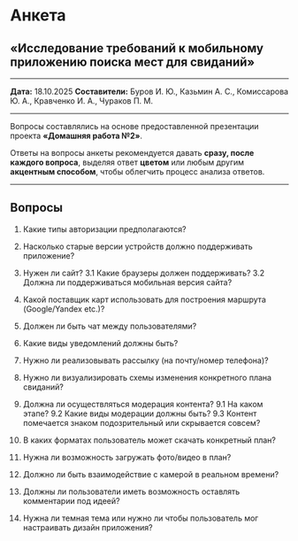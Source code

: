 # Анкета

## «Исследование требований к мобильному приложению поиска мест для свиданий»

---

**Дата:** 18.10.2025
**Составители:**
Буров И. Ю., Казьмин А. С., Комиссарова Ю. А.,
Кравченко И. А., Чураков П. М.

---

Вопросы составлялись на основе предоставленной презентации проекта
**«Домашняя работа №2»**.

Ответы на вопросы анкеты рекомендуется давать **сразу, после каждого вопроса**,
выделяя ответ **цветом** или любым другим **акцентным способом**,
чтобы облегчить процесс анализа ответов.

---

## Вопросы

1. Какие типы авторизации предполагаются?

2. Насколько старые версии устройств должно поддерживать приложение?

3. Нужен ли сайт?
    3.1	Какие браузеры должен поддерживать?
    3.2	Должна ли поддерживаться мобильная версия сайта?

4. Какой поставщик карт использовать для построения маршрута (Google/Yandex etc.)?

5. Должен ли быть чат между пользователями?

6. Какие виды уведомлений должны быть?

7. Нужно ли реализовывать рассылку (на почту/номер телефона)?

8. Нужно ли визуализировать схемы изменения конкретного плана свиданий?

9. Должна ли осуществляться модерация контента?
    9.1 На каком этапе?
    9.2 Какие виды модерации должны быть?
    9.3 Контент помечается знаком подозрительный или скрывается совсем?

10. В каких форматах пользователь может скачать конкретный план?

11. Нужна ли возможность загружать фото/видео в план?

12. Должно ли быть взаимодействие с камерой в реальном времени?

13. Должны ли пользователи иметь возможность оставлять комментарии под идеей?

14. Нужна ли темная тема или нужно ли чтобы пользователь мог настраивать дизайн приложения?
